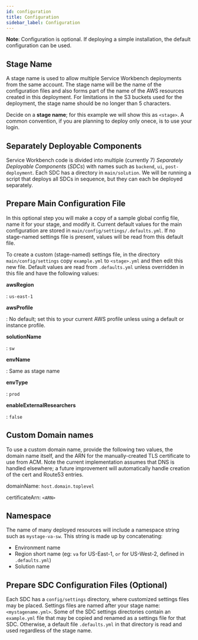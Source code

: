 ```yaml
---
id: configuration
title: Configuration
sidebar_label: Configuration
---
```


**Note**: Configuration is optional. If deploying a simple installation,
the default configuration can be used.

## Stage Name

A stage name is used to allow multiple Service Workbench deployments from the same
account. The stage name will be the name of the configuration files and
also forms part of the name of the AWS resources created in this
deployment. For limitations in the S3 buckets used for the deployment, the stage name should be no longer than 5 characters.

Decide on a **stage name**; for this example we will show this as
`<stage>`. A common convention, if you are planning to deploy only
onece, is to use your login.

## Separately Deployable Components

Service Workbench code is divided into multiple (currently 7) _Separately
Deployable Components_ (_SDCs_) with names such as `backend`, `ui`,
`post-deployment`. Each SDC has a directory in `main/solution`. We will
be running a script that deploys all SDCs in sequence, but they can each
be deployed separately.

## Prepare Main Configuration File

In this optional step you will make a copy of a sample global config
file, name it for your stage, and modify it. Current default values for
the main configuration are stored in
`main/config/settings/.defaults.yml`. If no stage-named settings file is
present, values will be read from this default file.

To create a custom (stage-named) settings file, in the directory
`main/config/settings` copy `example.yml` to `<stage>.yml` and then edit
this new file. Default values are read from `.defaults.yml` unless
overridden in this file and have the following values:

**awsRegion**

: `us-east-1`

**awsProfile**

: No default; set this to your current AWS profile unless using a
default or instance profile.

**solutionName**

: `sw`

**envName**

: Same as stage name

**envType**

: `prod`

**enableExternalResearchers**

: `false`

## Custom Domain names

To use a custom domain name, provide the following two values, the domain name
itself, and the ARN for the manually-created TLS certificate to use from ACM.
Note the current implementation assumes that DNS is handled elsewhere; a future
improvement will automatically handle creation of the cert and Route53 entries.

domainName: `host.domain.toplevel`

certificateArn: `<ARN>`

## Namespace

The name of many deployed resources will include a namespace string such
as `mystage-va-sw`. This string is made up by concatenating:

- Environment name
- Region short name (eg: `va` for US-East-1, `or` for US-West-2,
  defined in `.defaults.yml`)
- Solution name

## Prepare SDC Configuration Files (Optional)

Each SDC has a `config/settings` directory, where customized settings
files may be placed. Settings files are named after your stage name:
`<mystagename.yml>`. Some of the SDC settings directories contain an
`example.yml` file that may be copied and renamed as a settings file for
that SDC. Otherwise, a default file `.defaults.yml` in that directory is
read and used regardless of the stage name.

